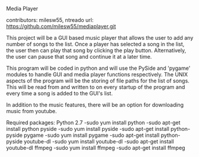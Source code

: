 Media Player

contributors: milesw55, ntreado
url: https://github.com/milesw55/mediaplayer.git 

This project will be a GUI based music player
that allows the user to add any number of songs
to the list. Once a player has selected a song
in the list, the user then can play that song
by clicking the play button. Alternatively, the
user can pause that song and continue it at a
later time.

This program will be coded in python and will
use the PySide and 'pygame' modules to handle
GUI and media player functions respectively. The
UNIX aspects of the program will be the storing
of file paths for the list of songs. This will be
read from and written to on every startup of the
program and every time a song is added to the GUI's
list.

In addition to the music features, there will
be an option for downloading music from youtube.

Required packages:
    Python 2.7
      -sudo yum install python
      -sudo apt-get install python
    pyside
      -sudo yum install pyside
      -sudo apt-get install python-pyside
    pygame
      -sudo yum install pygame
      -sudo apt-get install python-pyside
    youtube-dl
      -sudo yum install youtube-dl
      -sudo apt-get install youtube-dl
    ffmpeg
      -sudo yum install ffmpeg
      -sudo apt-get install ffmpeg
